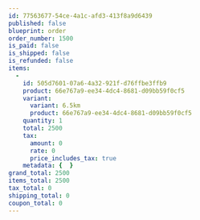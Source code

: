 ```yaml
---
id: 77563677-54ce-4a1c-afd3-413f8a9d6439
published: false
blueprint: order
order_number: 1500
is_paid: false
is_shipped: false
is_refunded: false
items:
  -
    id: 505d7601-07a6-4a32-921f-d76ffbe3ffb9
    product: 66e767a9-ee34-4dc4-8681-d09bb59f0cf5
    variant:
      variant: 6.5km
      product: 66e767a9-ee34-4dc4-8681-d09bb59f0cf5
    quantity: 1
    total: 2500
    tax:
      amount: 0
      rate: 0
      price_includes_tax: true
    metadata: {  }
grand_total: 2500
items_total: 2500
tax_total: 0
shipping_total: 0
coupon_total: 0
---
```

